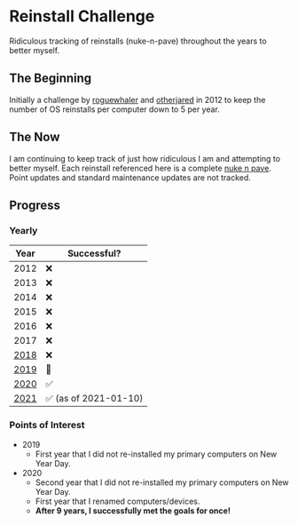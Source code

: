 # Reinstall Challenge
Ridiculous tracking of reinstalls (nuke-n-pave) throughout the years to better myself.

## The Beginning
Initially a challenge by [roguewhaler][roguewhaler] and [otherjared][otherjared] in 2012 to keep the number of OS reinstalls per computer down to 5 per year.

## The Now
I am continuing to keep track of just how ridiculous I am and attempting to better myself. Each reinstall referenced here is a complete [nuke n pave][nuke n pave]. Point updates and standard maintenance updates are not tracked.

## Progress

### Yearly

| Year            | Successful?                           |
| --------------- | ------------------------------------- |
| 2012            | :x:                                   |
| 2013            | :x:                                   |
| 2014            | :x:                                   |
| 2015            | :x:                                   |
| 2016            | :x:                                   |
| 2017            | :x:                                   |
| [2018](2018.md) | :x:                                   |
| [2019](2019.md) | :pinching_hand:                       |
| [2020](2020.md) | :white_check_mark:                    |
| [2021](2021.md) | :white_check_mark: (as of 2021-01-10) |

### Points of Interest

- 2019
  - First year that I did not re-installed my primary computers on New Year Day.
- 2020
  - Second year that I did not re-installed my primary computers on New Year Day.
  - First year that I renamed computers/devices.
  - **After 9 years, I successfully met the goals for once!**

<!-- Links -->
[nuke n pave]: https://www.urbandictionary.com/define.php?term=nuke%20n%20pave
[otherjared]: https://otherjared.net/
[roguewhaler]: https://roguewhaler.net/
